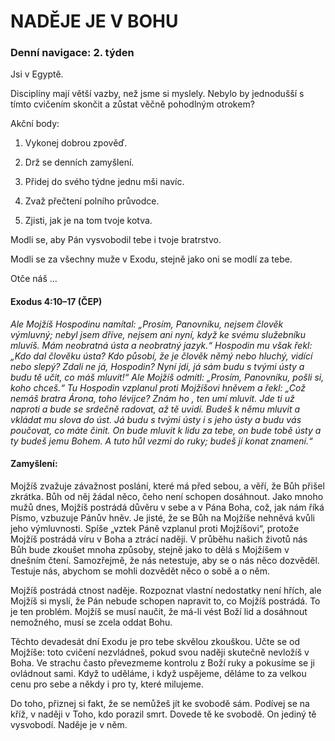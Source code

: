# NADĚJE JE V BOHU

### Denní navigace: 2. týden

Jsi v Egyptě.

Disciplíny mají větší vazby, než jsme si myslely. Nebylo by jednodušší s tímto cvičením skončit a zůstat věčně pohodlným otrokem?

Akční body:
1. Vykonej dobrou zpověď.

2. Drž se denních zamyšlení.

3. Přidej do svého týdne jednu mši navíc.

4. Zvaž přečtení polního průvodce.

5. Zjisti, jak je na tom tvoje kotva.

Modli se, aby Pán vysvobodil tebe i tvoje bratrstvo.

Modli se za všechny muže v Exodu, stejně jako oni se modlí za tebe.

Otče náš …


#### Exodus 4:10–17 (ČEP)
*Ale Mojžíš Hospodinu namítal: „Prosím, Panovníku, nejsem člověk výmluvný; nebyl jsem dříve, nejsem ani nyní, když ke svému služebníku mluvíš. Mám neobratná ústa a neobratný jazyk.“ Hospodin mu však řekl: „Kdo dal člověku ústa? Kdo působí, že je člověk němý nebo hluchý, vidící nebo slepý? Zdali ne já, Hospodin? Nyní jdi, já sám budu s tvými ústy a budu tě učit, co máš mluvit!“ Ale Mojžíš odmítl: „Prosím, Panovníku, pošli si, koho chceš.“ Tu Hospodin vzplanul proti Mojžíšovi hněvem a řekl: „Což nemáš bratra Árona, toho lévijce? Znám ho , ten umí mluvit. Jde ti už naproti a bude se srdečně radovat, až tě uvidí. Budeš k němu mluvit a vkládat mu slova do úst. Já budu s tvými ústy i s jeho ústy a budu vás poučovat, co máte činit. On bude mluvit k lidu za tebe, on bude tobě ústy a ty budeš jemu Bohem. A tuto hůl vezmi do ruky; budeš jí konat znamení.“*

#### Zamyšlení:
Mojžíš zvažuje závažnost poslání, které má před sebou, a věří, že Bůh přišel zkrátka. Bůh od něj žádal něco, čeho není schopen dosáhnout. Jako mnoho mužů dnes, Mojžíš postrádá důvěru v sebe a v Pána Boha, což, jak nám říká Písmo, vzbuzuje Pánův hněv. Je jisté, že se Bůh na Mojžíše nehněvá kvůli jeho výmluvnosti. Spíše „vztek Páně vzplanul proti Mojžíšovi“, protože Mojžíš postrádá víru v Boha a ztrácí naději. V průběhu našich životů nás Bůh bude zkoušet mnoha způsoby, stejně jako to dělá s Mojžíšem v dnešním čtení. Samozřejmě, že nás netestuje, aby se o nás něco dozvěděl. Testuje nás, abychom se mohli dozvědět něco o sobě a o něm.

Mojžíš postrádá ctnost naděje. Rozpoznat vlastní nedostatky není hřích, ale Mojžíš si myslí, že Pán nebude schopen napravit to, co Mojžíš postrádá. To je ten problém. Mojžíš se musí naučit, že má-li vést Boží lid a dosáhnout nemožného, musí se zcela oddat Bohu.

Těchto devadesát dní Exodu je pro tebe skvělou zkouškou. Učte se od Mojžíše: toto cvičení nezvládneš, pokud svou naději skutečně nevložíš v Boha. Ve strachu často převezmeme kontrolu z Boží ruky a pokusíme se ji ovládnout sami. Když to uděláme, i když uspějeme, děláme to za velkou cenu pro sebe a někdy i pro ty, které milujeme.

Do toho, přiznej si fakt, že se nemůžeš jít ke svobodě sám. Podívej se na kříž, v naději v Toho, kdo porazil smrt. Dovede tě ke svobodě. On jediný tě vysvobodí. Naděje je v něm.
